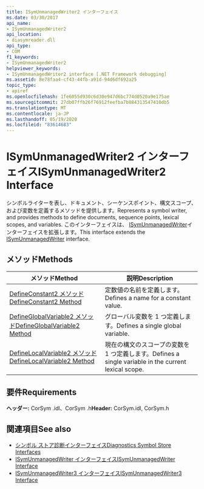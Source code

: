 ```yaml
---
title: ISymUnmanagedWriter2 インターフェイス
ms.date: 03/30/2017
api_name:
- ISymUnmanagedWriter2
api_location:
- diasymreader.dll
api_type:
- COM
f1_keywords:
- ISymUnmanagedWriter2
helpviewer_keywords:
- ISymUnmanagedWriter2 interface [.NET Framework debugging]
ms.assetid: 8e78faa4-cf43-44fb-a91d-94d6df692a25
topic_type:
- apiref
ms.openlocfilehash: 1fe6055d930c6d30e947d6bc774d0520a9e175ae
ms.sourcegitcommit: 27db07ffb26f76912feefba7b884313547410db5
ms.translationtype: MT
ms.contentlocale: ja-JP
ms.lasthandoff: 05/19/2020
ms.locfileid: "83614683"
---
```

# <a name="isymunmanagedwriter2-interface"></a><span data-ttu-id="efce2-102">ISymUnmanagedWriter2 インターフェイス</span><span class="sxs-lookup"><span data-stu-id="efce2-102">ISymUnmanagedWriter2 Interface</span></span>
<span data-ttu-id="efce2-103">シンボルライターを表し、ドキュメント、シーケンスポイント、構文スコープ、および変数を定義するメソッドを提供します。</span><span class="sxs-lookup"><span data-stu-id="efce2-103">Represents a symbol writer, and provides methods to define documents, sequence points, lexical scopes, and variables.</span></span> <span data-ttu-id="efce2-104">このインターフェイスは、 [ISymUnmanagedWriter](isymunmanagedwriter-interface.md)インターフェイスを拡張します。</span><span class="sxs-lookup"><span data-stu-id="efce2-104">This interface extends the [ISymUnmanagedWriter](isymunmanagedwriter-interface.md) interface.</span></span>  
  
## <a name="methods"></a><span data-ttu-id="efce2-105">メソッド</span><span class="sxs-lookup"><span data-stu-id="efce2-105">Methods</span></span>  
  
|<span data-ttu-id="efce2-106">メソッド</span><span class="sxs-lookup"><span data-stu-id="efce2-106">Method</span></span>|<span data-ttu-id="efce2-107">説明</span><span class="sxs-lookup"><span data-stu-id="efce2-107">Description</span></span>|  
|------------|-----------------|  
|[<span data-ttu-id="efce2-108">DefineConstant2 メソッド</span><span class="sxs-lookup"><span data-stu-id="efce2-108">DefineConstant2 Method</span></span>](isymunmanagedwriter2-defineconstant2-method.md)|<span data-ttu-id="efce2-109">定数値の名前を定義します。</span><span class="sxs-lookup"><span data-stu-id="efce2-109">Defines a name for a constant value.</span></span>|  
|[<span data-ttu-id="efce2-110">DefineGlobalVariable2 メソッド</span><span class="sxs-lookup"><span data-stu-id="efce2-110">DefineGlobalVariable2 Method</span></span>](isymunmanagedwriter2-defineglobalvariable2-method.md)|<span data-ttu-id="efce2-111">グローバル変数を 1 つ定義します。</span><span class="sxs-lookup"><span data-stu-id="efce2-111">Defines a single global variable.</span></span>|  
|[<span data-ttu-id="efce2-112">DefineLocalVariable2 メソッド</span><span class="sxs-lookup"><span data-stu-id="efce2-112">DefineLocalVariable2 Method</span></span>](isymunmanagedwriter2-definelocalvariable2-method.md)|<span data-ttu-id="efce2-113">現在の構文のスコープの変数を 1 つ定義します。</span><span class="sxs-lookup"><span data-stu-id="efce2-113">Defines a single variable in the current lexical scope.</span></span>|  
  
## <a name="requirements"></a><span data-ttu-id="efce2-114">要件</span><span class="sxs-lookup"><span data-stu-id="efce2-114">Requirements</span></span>  
 <span data-ttu-id="efce2-115">**ヘッダー:** CorSym .idl、CorSym .h</span><span class="sxs-lookup"><span data-stu-id="efce2-115">**Header:** CorSym.idl, CorSym.h</span></span>  
  
## <a name="see-also"></a><span data-ttu-id="efce2-116">関連項目</span><span class="sxs-lookup"><span data-stu-id="efce2-116">See also</span></span>

- [<span data-ttu-id="efce2-117">シンボル ストア診断インターフェイス</span><span class="sxs-lookup"><span data-stu-id="efce2-117">Diagnostics Symbol Store Interfaces</span></span>](diagnostics-symbol-store-interfaces.md)
- [<span data-ttu-id="efce2-118">ISymUnmanagedWriter インターフェイス</span><span class="sxs-lookup"><span data-stu-id="efce2-118">ISymUnmanagedWriter Interface</span></span>](isymunmanagedwriter-interface.md)
- [<span data-ttu-id="efce2-119">ISymUnmanagedWriter3 インターフェイス</span><span class="sxs-lookup"><span data-stu-id="efce2-119">ISymUnmanagedWriter3 Interface</span></span>](isymunmanagedwriter3-interface.md)
